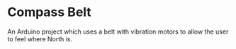# Compass Belt
 An Arduino project which uses a belt with vibration motors to allow the user to feel where North is.
